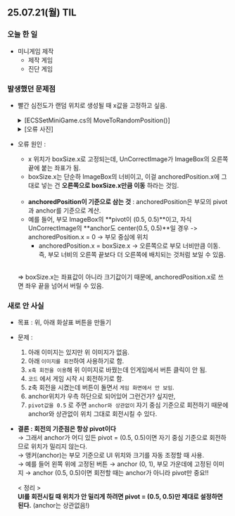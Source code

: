 ## 25.07.21(월) TIL
### 오늘 한 일
- 미니게임 제작
  - 제작 게임
  - 진단 게임

### 발생했던 문제점
- 빨간 심전도가 랜덤 위치로 생성될 때 x값을 고정하고 싶음.
   <details>
     <summary>[ECSSetMiniGame.cs의 MoveToRandomPosition()]</summary>

      ```csharp
      private void MoveToRandomPosition()
      {
          Vector2 boxSize = ImageBox.rect.size;
          Vector2 randomPos = new Vector2(
              boxSize.x,
              Random.Range(-boxSize.y / 2f, boxSize.y / 2f)
          );
      
          UnCorrectImage.anchoredPosition = randomPos;
      }

      ```
   </details>

   <details>
     <summary>[오류 사진]</summary>
     
    <img width="835" height="774" alt="image" src="https://github.com/user-attachments/assets/f3b93963-1cb6-4169-aa32-b7773ec2fe90" />
   </details>

- 오류 원인 :
   - x 위치가 boxSize.x로 고정되는데, UnCorrectImage가 ImageBox의 오른쪽 끝에 붙는 좌표가 됨.
   - boxSize.x는 단순하 ImageBox의 너비이고, 이걸 anchoredPosition.x에 그대로 넣는 건 __오른쪽으로 boxSize.x만큼 이동__ 하라는 것임.
      <br> <br>
   - __anchoredPosition이 기준으로 삼는 것__ : anchoredPosition은 부모의 pivot과 anchor를 기준으로 계산.
   - 예를 들어, 부모 ImageBox의 **pivot이 (0.5, 0.5)**이고, 자식 UnCorrectImage의 **anchor도 center(0.5, 0.5)**일 경우 -> anchoredPosition.x = 0 → 부모 중심에 위치 <br>
     - anchoredPosition.x = boxSize.x → 오른쪽으로 부모 너비만큼 이동. 즉, 부모 너비의 오른쪽 끝보다 더 오른쪽에 배치되는 것처럼 보일 수 있음.
      <br> <br>
      
   => boxSize.x는 좌표값이 아니라 크기값이기 때문에, anchoredPosition.x로 쓰면 좌우 끝을 넘어서 버릴 수 있음.

### 새로 안 사실
- 목표 : 위, 아래 화살표 버튼을 만들기
- 문제 :
  1. 아래 이미지는 있지만 위 이미지가 없음.
  2. 아래 `이미지를 회전`하여 사용하기로 함.
  3. `x축 회전을 이용`해 위 이미지로 바꿨는데 인게임에서 버튼 클릭이 안 됨.
  4. `코드` 에서 게임 시작 시 회전하기로 함.
  5. z축 회전을 시켰는데 버튼이 돌면서 `게임 화면에서 안 보임`.
  6. anchor위치가 우측 하단으로 되어있어 그런건가? 싶지만,
  7. `pivot값을 0.5` 로 주면 `anchor와 상관없이` 자기 중심 기준으로 회전하기 때문에 anchor와 상관없이 위치 그대로 회전시킬 수 있다.
- __결론 : 회전의 기준점은 항상 pivot이다__ <br>
→ 그래서 anchor가 어디 있든 pivot = (0.5, 0.5)이면 자기 중심 기준으로 회전하므로 위치가 밀리지 않는다. <br>
→ 앵커(anchor)는 부모 기준으로 UI 위치와 크기를 자동 조정할 때 사용. <br>
→ 예를 들어 왼쪽 위에 고정된 버튼 → anchor (0, 1), 부모 가운데에 고정된 이미지 → anchor (0.5, 0.5)이면 회전할 때는 anchor가 아니라 pivot만 중요!!

  < 정리 > <br>
  __UI를 회전시킬 때 위치가 안 밀리게 하려면 pivot = (0.5, 0.5)만 제대로 설정하면 된다.__ (anchor는 상관없음!)
